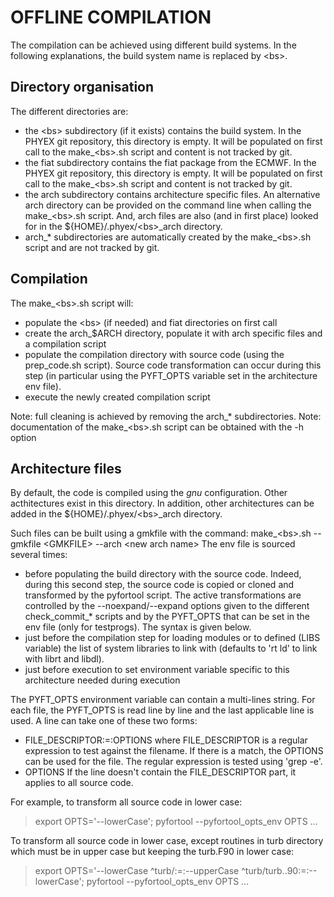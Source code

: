 # OFFLINE COMPILATION

The compilation can be achieved using different build systems.
In the following explanations, the build system name is replaced by \<bs\>.

## Directory organisation

The different directories are:
  - the \<bs\> subdirectory (if it exists) contains the build system. In the PHYEX git repository, this directory is empty.
    It will be populated on first call to the make\_\<bs\>.sh script and content is not tracked by git.
  - the fiat subdirectory contains the fiat package from the ECMWF. In the PHYEX git repository, this directory is empty.
    It will be populated on first call to the make\_\<bs\>.sh script and content is not tracked by git.
  - the arch subdirectory contains architecture specific files. An alternative arch directory can be
    provided on the command line when calling the make\_\<bs\>.sh script. And, arch files are also (and in
    first place) looked for in the ${HOME}/.phyex/\<bs\>\_arch directory.
  - arch\_\* subdirectories are automatically created by the make\_\<bs\>.sh script and are not tracked by git.

## Compilation

The make\_\<bs\>.sh script will:
  - populate the \<bs\> (if needed) and fiat directories on first call
  - create the arch\_$ARCH directory, populate it with arch specific files and a compilation script
  - populate the compilation directory with source code (using the prep\_code.sh script). Source code
    transformation can occur during this step (in particular using the PYFT\_OPTS variable set
    in the architecture env file).
  - execute the newly created compilation script

Note: full cleaning is achieved by removing the arch\_\* subdirectories.
Note: documentation of the make\_\<bs\>.sh script can be obtained with the -h option

## Architecture files

By default, the code is compiled using the _gnu_ configuration.
Other acthitectures exist in this directory.
In addition, other architectures can be added in the ${HOME}/.phyex/\<bs\>\_arch directory.

Such files can be built using a gmkfile with the command:
  make\_\<bs\>.sh --gmkfile \<GMKFILE\> --arch \<new arch name\>
The env file is sourced several times:
 - before populating the build directory with the source code.
   Indeed, during this second step, the source code is copied or cloned and transformed by the pyfortool script.
   The active transformations are controlled by the --noexpand/--expand options given to the
   different check\_commit\_\* scripts and by the PYFT\_OPTS that can be set in the env file (only for testprogs).
   The syntax is given below.
 - just before the compilation step for loading modules or to defined (LIBS variable)
   the list of system libraries to link with (defaults to 'rt ld' to link with librt and libdl).
 - just before execution to set environment variable specific to this architecture
   needed during execution
   
The PYFT\_OPTS environment variable can contain a multi-lines string.
For each file, the PYFT\_OPTS is read line by line and the last applicable line is used.
A line can take one of these two forms:
  - FILE\_DESCRIPTOR:=:OPTIONS
    where FILE\_DESCRIPTOR is a regular expression to test against the filename. If there
    is a match, the OPTIONS can be used for the file. The regular expression is
    tested using 'grep -e'.
  - OPTIONS
    If the line doesn't contain the FILE\_DESCRIPTOR part, it applies to all source code.

For example, to transform all source code in lower case:
> export OPTS='--lowerCase'; pyfortool --pyfortool\_opts\_env OPTS ...

To transform all source code in lower case, except routines in turb directory which must be
in upper case but keeping the turb.F90 in lower case:
> export OPTS='--lowerCase 
> ^turb/:=:--upperCase 
> ^turb/turb\..90:=:--lowerCase'; pyfortool --pyfortool\_opts\_env OPTS ...
